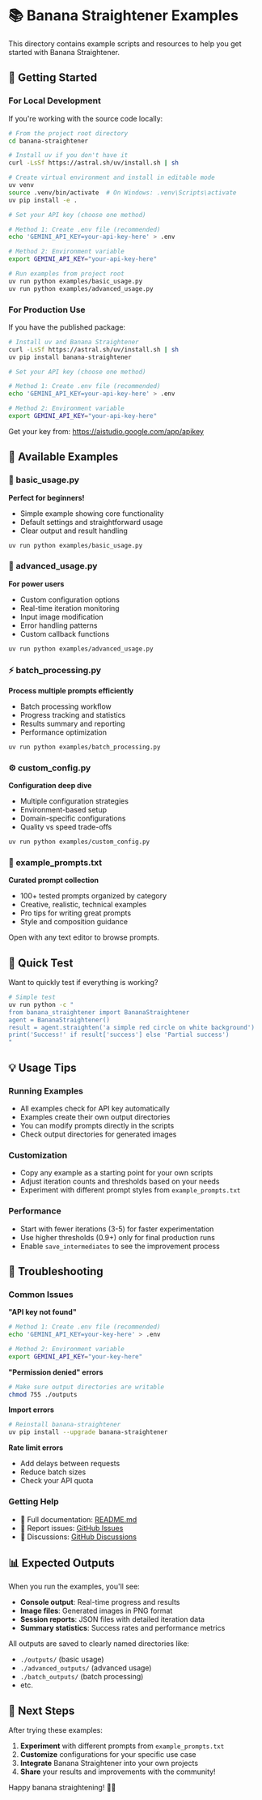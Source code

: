 # 📚 Banana Straightener Examples

This directory contains example scripts and resources to help you get started with Banana Straightener.

## 🚀 Getting Started

### For Local Development

If you're working with the source code locally:

```bash
# From the project root directory
cd banana-straightener

# Install uv if you don't have it
curl -LsSf https://astral.sh/uv/install.sh | sh

# Create virtual environment and install in editable mode
uv venv
source .venv/bin/activate  # On Windows: .venv\Scripts\activate
uv pip install -e .

# Set your API key (choose one method)

# Method 1: Create .env file (recommended)
echo 'GEMINI_API_KEY=your-api-key-here' > .env

# Method 2: Environment variable  
export GEMINI_API_KEY="your-api-key-here"

# Run examples from project root
uv run python examples/basic_usage.py
uv run python examples/advanced_usage.py
```

### For Production Use

If you have the published package:

```bash
# Install uv and Banana Straightener
curl -LsSf https://astral.sh/uv/install.sh | sh
uv pip install banana-straightener

# Set your API key (choose one method)

# Method 1: Create .env file (recommended)
echo 'GEMINI_API_KEY=your-api-key-here' > .env

# Method 2: Environment variable
export GEMINI_API_KEY="your-api-key-here"
```

Get your key from: https://aistudio.google.com/app/apikey

## 📁 Available Examples

### 🌟 basic_usage.py

**Perfect for beginners!**

- Simple example showing core functionality
- Default settings and straightforward usage
- Clear output and result handling

```bash
uv run python examples/basic_usage.py
```

### 🎯 advanced_usage.py

**For power users**

- Custom configuration options
- Real-time iteration monitoring
- Input image modification
- Error handling patterns
- Custom callback functions

```bash
uv run python examples/advanced_usage.py
```

### ⚡ batch_processing.py

**Process multiple prompts efficiently**

- Batch processing workflow
- Progress tracking and statistics
- Results summary and reporting
- Performance optimization

```bash
uv run python examples/batch_processing.py
```

### ⚙️ custom_config.py

**Configuration deep dive**

- Multiple configuration strategies
- Environment-based setup
- Domain-specific configurations
- Quality vs speed trade-offs

```bash
uv run python examples/custom_config.py
```

### 📝 example_prompts.txt

**Curated prompt collection**

- 100+ tested prompts organized by category
- Creative, realistic, technical examples
- Pro tips for writing great prompts
- Style and composition guidance

Open with any text editor to browse prompts.

## 🎨 Quick Test

Want to quickly test if everything is working?

```bash
# Simple test
uv run python -c "
from banana_straightener import BananaStraightener
agent = BananaStraightener()
result = agent.straighten('a simple red circle on white background')
print('Success!' if result['success'] else 'Partial success')
"
```

## 💡 Usage Tips

### Running Examples

- All examples check for API key automatically
- Examples create their own output directories
- You can modify prompts directly in the scripts
- Check output directories for generated images

### Customization

- Copy any example as a starting point for your own scripts
- Adjust iteration counts and thresholds based on your needs
- Experiment with different prompt styles from `example_prompts.txt`

### Performance

- Start with fewer iterations (3-5) for faster experimentation
- Use higher thresholds (0.9+) only for final production runs
- Enable `save_intermediates` to see the improvement process

## 🔧 Troubleshooting

### Common Issues

**"API key not found"**

```bash
# Method 1: Create .env file (recommended)
echo 'GEMINI_API_KEY=your-key-here' > .env

# Method 2: Environment variable
export GEMINI_API_KEY="your-key-here"
```

**"Permission denied" errors**

```bash
# Make sure output directories are writable
chmod 755 ./outputs
```

**Import errors**

```bash
# Reinstall banana-straightener
uv pip install --upgrade banana-straightener
```

**Rate limit errors**

- Add delays between requests
- Reduce batch sizes
- Check your API quota

### Getting Help

- 📖 Full documentation: [README.md](../README.md)
- 🐛 Report issues: [GitHub Issues](https://github.com/velvet-shark/banana-straightener/issues)
- 💬 Discussions: [GitHub Discussions](https://github.com/velvet-shark/banana-straightener/discussions)

## 📊 Expected Outputs

When you run the examples, you'll see:

- **Console output**: Real-time progress and results
- **Image files**: Generated images in PNG format
- **Session reports**: JSON files with detailed iteration data
- **Summary statistics**: Success rates and performance metrics

All outputs are saved to clearly named directories like:

- `./outputs/` (basic usage)
- `./advanced_outputs/` (advanced usage)
- `./batch_outputs/` (batch processing)
- etc.

## 🎯 Next Steps

After trying these examples:

1. **Experiment** with different prompts from `example_prompts.txt`
2. **Customize** configurations for your specific use case
3. **Integrate** Banana Straightener into your own projects
4. **Share** your results and improvements with the community!

Happy banana straightening! 🍌✨
